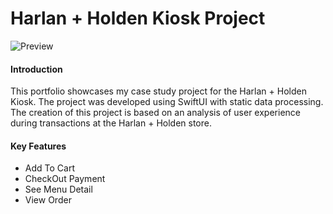 # Harlan + Holden Kiosk Project

![Preview](https://github.com/uripsubagyo/harlanholdenkiosk/assets/88327573/e86c76fa-e32e-402f-be77-32aebf329ba4
)


#### Introduction
This portfolio showcases my case study project for the Harlan + Holden Kiosk. The project was developed using SwiftUI with static data processing. The creation of this project is based on an analysis of user experience during transactions at the Harlan + Holden store.

#### Key Features
- Add To Cart
- CheckOut Payment
- See Menu Detail
- View Order
